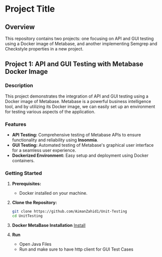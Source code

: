 # Project Title

## Overview

This repository contains two projects: one focusing on API and GUI testing using a Docker image of Metabase, and another implementing Semgrep and Checkstyle properties in a new project.

## Project 1: API and GUI Testing with Metabase Docker Image

### Description

This project demonstrates the integration of API and GUI testing using a Docker image of Metabase. Metabase is a powerful business intelligence tool, and by utilizing its Docker image, we can easily set up an environment for testing various aspects of the application.

### Features

- **API Testing:** Comprehensive testing of Metabase APIs to ensure functionality and reliability using **Insonmia**.
- **GUI Testing:** Automated testing of Metabase's graphical user interface for a seamless user experience.
- **Dockerized Environment:** Easy setup and deployment using Docker containers.

### Getting Started

1. **Prerequisites:**
   - Docker installed on your machine.

2. **Clone the Repository:**
   ```bash
   git clone https://github.com/AimanZahid1/Unit-Testing
   cd UnitTesting
   
3. **Docker MetaBase Installation**
   [Install](https://www.metabase.com/docs/latest/installation-and-operation/running-metabase-on-docker)

4. **Run**
   - Open Java Files
   - Run and make sure to have http client for GUI Test Cases
